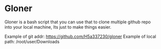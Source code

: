 # Gloner
Gloner is a bash script that you can use that to clone multiple github repo into your local machine, Its just to make things easier.

Example of git addr: https://github.com/H5a337230/gloner
Example of local path: /root/user/Downloads
